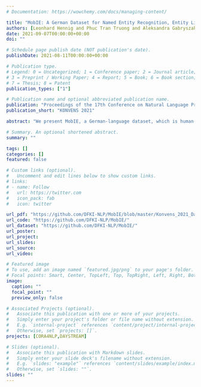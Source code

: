 ```yaml
---
# Documentation: https://wowchemy.com/docs/managing-content/

title: "MobIE: A German Dataset for Named Entity Recognition, Entity Linking and Relation Extraction in the Mobility Domain"
authors: [Leonhard Hennig and Phuc Tran Truong and Aleksandra Gabryszak]
date: 2021-09-07T00:00:00+00:00
doi: ""

# Schedule page publish date (NOT publication's date).
publishDate: 2021-08-11T00:00:00+00:00

# Publication type.
# Legend: 0 = Uncategorized; 1 = Conference paper; 2 = Journal article;
# 3 = Preprint / Working Paper; 4 = Report; 5 = Book; 6 = Book section;
# 7 = Thesis; 8 = Patent
publication_types: ["1"]

# Publication name and optional abbreviated publication name.
publication: "Proceedings of the 17th Conference on Natural Language Processing (KONVENS 2021): Short Papers"
publication_short: "KONVENS 2021"

abstract: "We present MobIE, a German-language dataset, which is human-annotated with 20 coarse- and fine-grained entity types and entity linking information for geographically linkable entities. The dataset consists of 3,232 social media texts and traffic reports with 91K tokens, and contains 20.5K annotated entities, 13.1k of which are linked to a knowledge base. A subset of the dataset is human-annotated with seven mobility-related, n-ary relation types, while the remaining documents are annotated using a weakly-supervised labeling approach implemented with the Snorkel framework. To the best of our knowledge, this is the first German-language dataset that combines annotations for NER, EL and RE, and thus can be used for joint and multi-task learning of these fundamental information extraction tasks. We make MobIE public at https://github.com/dfki-nlp/mobie."

# Summary. An optional shortened abstract.
summary: ""

tags: []
categories: []
featured: false

# Custom links (optional).
#   Uncomment and edit lines below to show custom links.
# links:
# - name: Follow
#   url: https://twitter.com
#   icon_pack: fab
#   icon: twitter

url_pdf: "https://github.com/DFKI-NLP/MobIE/blob/master/Konvens_2021_Daystream_Corpus.pdf"
url_code: "https://github.com/DFKI-NLP/MobIE/"
url_dataset: "https://github.com/DFKI-NLP/MobIE/"
url_poster:
url_project:
url_slides:
url_source:
url_video:

# Featured image
# To use, add an image named `featured.jpg/png` to your page's folder. 
# Focal points: Smart, Center, TopLeft, Top, TopRight, Left, Right, BottomLeft, Bottom, BottomRight.
image:
  caption: ""
  focal_point: ""
  preview_only: false

# Associated Projects (optional).
#   Associate this publication with one or more of your projects.
#   Simply enter your project's folder or file name without extension.
#   E.g. `internal-project` references `content/project/internal-project/index.md`.
#   Otherwise, set `projects: []`.
projects: [CORA4NLP,DAYSTREAM]

# Slides (optional).
#   Associate this publication with Markdown slides.
#   Simply enter your slide deck's filename without extension.
#   E.g. `slides: "example"` references `content/slides/example/index.md`.
#   Otherwise, set `slides: ""`.
slides: ""
---
```

